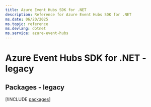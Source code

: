 ```yaml
---
title: Azure Event Hubs SDK for .NET
description: Reference for Azure Event Hubs SDK for .NET
ms.date: 06/20/2025
ms.topic: reference
ms.devlang: dotnet
ms.service: azure-event-hubs
---
```

# Azure Event Hubs SDK for .NET - legacy
## Packages - legacy
[!INCLUDE [packages](event-hubs-index.md)]